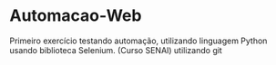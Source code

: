 # Automacao-Web
Primeiro exercício testando automação, utilizando linguagem Python usando biblioteca Selenium. (Curso SENAI)
utilizando git
